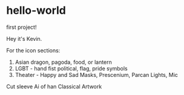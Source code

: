 # hello-world
first project!

Hey it's Kevin.

For the icon sections:
1. Asian dragon, pagoda, food, or lantern
2. LGBT - hand fist political, flag, pride symbols
3. Theater - Happy and Sad Masks, Prescenium, Parcan Lights, Mic 

Cut sleeve Ai of han
Classical Artwork
